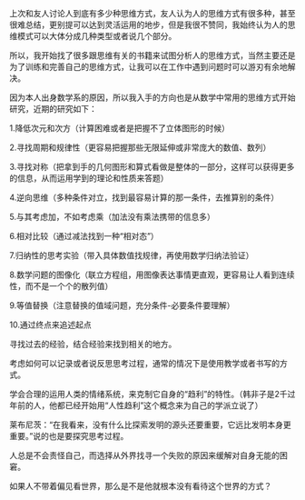 上次和友人讨论人到底有多少种思维方式，友人认为人的思维方式有很多种，甚至很难总结，更别提可以达到灵活运用的地步，但是我很不赞同，我始终认为人的思维模式可以大体分成几种类型或者说几个部分。

所以，我开始找了很多跟思维有关的书籍来试图分析人的思维方式，当然主要还是为了训练和完善自己的思维方式，让我可以在工作中遇到问题时可以游刃有余地解决。

因为本人出身数学系的原因，所以我入手的方向也是从数学中常用的思维方式开始研究，近期的研究如下：

1.降低次元和次方（计算困难或者是把握不了立体图形的时候）

2.寻找周期和规律性（更容易把握那些无限延伸或非常庞大的数值、数列）

3.寻找对称（把拿到手的几何图形和算式看做是整体的一部分，这样可以获得更多的信息，从而运用学到的理论和性质来答题）

4.逆向思维（多种条件对立，找到最容易计算的那一条件，去推算别的条件）

5.与其考虑加，不如考虑乘（加法没有乘法携带的信息多）

6.相对比较（通过减法找到一种“相对态”）

7.归纳性的思考实验（带入具体数值找规律，再使用数学归纳法验证）

8.数学问题的图像化（联立方程组，用图像表达事情更直观，更容易让人看到连续性，而不是一个个的散列值）

9.等值替换（注意替换的值域问题，充分条件-必要条件要理解）

10.通过终点来追述起点


寻找过去的经验，结合经验来找到相关的地方。

考虑如何可以记录或者说反思思考过程，通常的情况下是使用教学或者书写的方式。

学会合理的运用人类的情绪系统，来克制它自身的“趋利”的特性。（韩非子是2千过年前的人，他都已经开始用“人性趋利”这个概念来为自己的学派立说了）

莱布尼茨：“在我看来，没有什么比探索发明的源头还要重要，它远比发明本身更重要。”说的也是要探究思考过程。

人总是不会责怪自己，而选择从外界找寻一个失败的原因来缓解对自身无能的困窘。

如果人不带着偏见看世界，那么是不是他就根本没有看待这个世界的方式？
